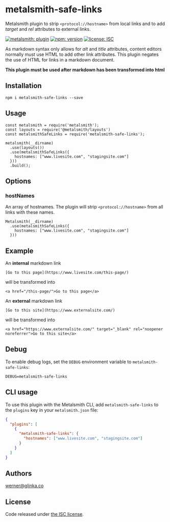 # metalsmith-safe-links

Metalsmith plugin to strip `<protocol://hostname>` from local links and to add _target_ and _rel_ attributes to external links.

[![metalsmith: plugin][metalsmith-badge]][metalsmith-url]
[![npm: version][npm-badge]][npm-url]
[![license: ISC][license-badge]][license-url]

As markdown syntax only allows for _alt_ and _title_ attributes, content editors normally must use HTML to add other link attributes. This plugin negates the use of HTML for links in a markdown document.

**This plugin must be used after markdown has been transformed into html**

## Installation

```
npm i metalsmith-safe-links --save
```

## Usage

```
const metalsmith = require('metalsmith');
const layouts = require('@metalsmith/layouts')
const metalsmithSafeLinks = require('metalsmith-safe-links');

metalsmith(__dirname)
  .use(layouts())
  .use(metalsmithSafeLinks({
    hostnames: ["www.livesite.com", "stagingsite.com"]
  }))
  .build();
```

## Options

### hostNames

An array of hostnames. The plugin will strip `<protocol://hostname>` from all links with these names. 

```
Metalsmith(__dirname)
  .use(metalsmithSafeLinks({
    hostnames: ["www.livesite.com", "stagingsite.com"]
  }))
```

## Example
An **internal** markdown link
```
[Go to this page](https://www.livesite.com/this-page/)
```

will be transformed into
```
<a href="/this-page/">Go to this page</a>
```

An **external** markdown link
```
[Go to this site](https://www.externalsite.com/)
```

will be transformed into
```
<a href="https://www.externalsite.com/" target="_blank" rel="noopener noreferrer">Go to this site</a>
```

## Debug

To enable debug logs, set the `DEBUG` environment variable to `metalsmith-safe-links`:

```
DEBUG=metalsmith-safe-links
```

## CLI usage

To use this plugin with the Metalsmith CLI, add `metalsmith-safe-links` to the `plugins` key in your `metalsmith.json` file:

```json
{
  "plugins": [
    {
      "metalsmith-safe-links": {
        "hostnames": ["www.livesite.com", "stagingsite.com"]
      }
    }
  ]
}
```



## Authors
[werner@glinka.co](https://github.com/wernerglinka)


## License

Code released under [the ISC license](https://github.com/wernerglinka/metalsmith-safe-links/blob/main/LICENSE).

[npm-badge]: https://img.shields.io/npm/v/metalsmith-safe-links.svg
[npm-url]: https://www.npmjs.com/package/metalsmith-safe-links
[metalsmith-badge]: https://img.shields.io/badge/metalsmith-plugin-green.svg?longCache=true
[metalsmith-url]: https://metalsmith.io
[license-badge]: https://img.shields.io/github/license/wernerglinka/metalsmith-safe-links
[license-url]: LICENSE